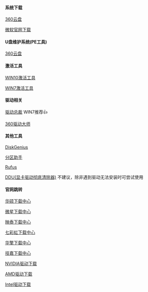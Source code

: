 #### 系统下载
[360云盘](https://yunpan.360.cn/surl_yuX4cwkBKwJ)

[微软官网下载](https://www.microsoft.com/zh-cn/software-download/windows10)

#### U盘维护系统(PE工具)
[360云盘](https://yunpan.360.cn/surl_yuX4jZskgaC)


#### 激活工具

[WIN10激活工具](https://dn-shimo-attachment.qbox.me/tY6XQ06SNvoFBd5X/WIN10%E6%BF%80%E6%B4%BB%E5%B7%A5%E5%85%B7.exe?attname=WIN10%E6%BF%80%E6%B4%BB%E5%B7%A5%E5%85%B7.exe)

[WIN7激活工具](https://dn-shimo-attachment.qbox.me/1WtxddRMeRclJPyD/WIN7%E6%BF%80%E6%B4%BB%E5%B7%A5%E5%85%B7.exe?attname=WIN7%E6%BF%80%E6%B4%BB%E5%B7%A5%E5%85%B7.exe)

#### 驱动相关

[驱动总裁](http://drvceoup.drvceo.com/Final/DrvCeooLinstaller.exe)   WIN7推荐👍

[360驱动大师](https://dl.360safe.com/drvmgr/360DrvMgrInstaller_beta.exe)

#### 其他工具

[DiskGenius](http://www.diskgenius.cn/download.php)

[分区助手](https://www.disktool.cn/download.html)

[Rufus](http://rufus.ie)

[DDU(显卡驱动彻底清除器)](https://www.wagnardsoft.com/DDU/download/DDU%20v18.0.1.9.exe)
不建议，除非遇到驱动无法安装时可尝试使用

#### 官网跳转

[华硕下载中心](https://www.asus.com.cn/support/Download-Center)

[微星下载中心](https://cn.msi.com/support#support_download)

[映泰下载中心](http://www.biostar.com.cn/app/en-us/support/download.php)

[七彩虹下载中心](https://www.colorful.cn/server.aspx?classid=2825)

[华擎下载中心](https://www.asrock.com/support/index.cn.asp)

[技嘉下载中心](https://www.gigabyte.cn/Support)

[NVIDIA驱动下载](https://www.geforce.cn/drivers)

[AMD驱动下载](https://www.amd.com/zh-hans/support)

[Intel驱动下载](https://downloadcenter.intel.com/zh-cn/)
